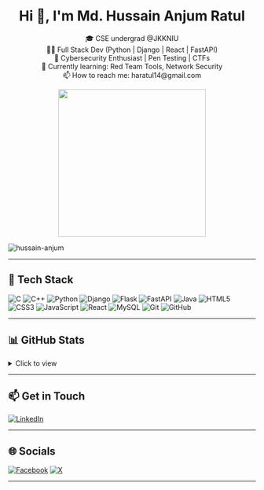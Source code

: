 <h1 align="center">Hi 👋, I'm Md. Hussain Anjum Ratul</h1>

<p align="center">
🎓 CSE undergrad @JKKNIU </br>
🧑‍💻 Full Stack Dev (Python | Django | React | FastAPI)</br>
🔐 Cybersecurity Enthusiast | Pen Testing | CTFs</br>
🌱 Currently learning: Red Team Tools, Network Security</br>
📫 How to reach me: haratul14@gmail.com
</p>

<p align="center">
  <img src="https://user-images.githubusercontent.com/74038190/212748842-9fcbad5b-6173-4175-8a61-521f3dbb7514.gif" width="300"/>
</p>

<p align="left"> <img src="https://komarev.com/ghpvc/?username=hussain-anjum&label=Profile%20views&color=0e75b6&style=flat" alt="hussain-anjum" /> </p>

---

<h2><strong>💼 Tech Stack</strong></h2>

![C](https://img.shields.io/badge/C-00599C?style=for-the-badge&logo=c&logoColor=white)
![C++](https://img.shields.io/badge/C++-00599C?style=for-the-badge&logo=c%2B%2B&logoColor=white)
![Python](https://img.shields.io/badge/Python-3776AB?style=for-the-badge&logo=python&logoColor=white)
![Django](https://img.shields.io/badge/Django-092E20?style=for-the-badge&logo=django&logoColor=white)
![Flask](https://img.shields.io/badge/Flask-black?style=for-the-badge&logo=flask)
![FastAPI](https://img.shields.io/badge/FastAPI-005571?style=for-the-badge&logo=fastapi)
![Java](https://img.shields.io/badge/Java-ED8B00?style=for-the-badge&logo=java&logoColor=white)
![HTML5](https://img.shields.io/badge/HTML5-E34F26?style=for-the-badge&logo=html5&logoColor=white)
![CSS3](https://img.shields.io/badge/CSS3-1572B6?style=for-the-badge&logo=css3&logoColor=white)
![JavaScript](https://img.shields.io/badge/JavaScript-F7DF1E?style=for-the-badge&logo=javascript&logoColor=black)
![React](https://img.shields.io/badge/React-20232A?style=for-the-badge&logo=react&logoColor=61DAFB)
![MySQL](https://img.shields.io/badge/MySQL-005C84?style=for-the-badge&logo=mysql&logoColor=white)
![Git](https://img.shields.io/badge/Git-F05032?style=for-the-badge&logo=git&logoColor=white)
![GitHub](https://img.shields.io/badge/GitHub-181717?style=for-the-badge&logo=github&logoColor=white)

---

<h2><strong>📊 GitHub Stats</strong></h2>

  <details>
  <summary>Click to view</summary>

  <p align="center">
    <img src="https://github-readme-stats.vercel.app/api?username=hussain-anjum&show_icons=true&theme=radical" />
    <img src="https://github-readme-stats.vercel.app/api/top-langs/?username=hussain-anjum&layout=compact&theme=radical" />
  </p>

</details>

---

<h2><strong>📫 Get in Touch</strong></h2>

[![LinkedIn](https://img.shields.io/badge/LinkedIn-0A66C2?style=for-the-badge&logo=linkedin&logoColor=white)](https://www.linkedin.com/in/hussain-anjum02/)

---

<h2><strong>🌐 Socials</strong></h2>

[![Facebook](https://img.shields.io/badge/Facebook-%231877F2.svg?style=for-the-badge&logo=facebook&logoColor=white)](https://www.facebook.com/hussain.anjum.02/)
[![X](https://img.shields.io/badge/Twitter-%231DA1F2.svg?style=for-the-badge&logo=twitter&logoColor=white)](https://x.com/hussain_anjum02)

---

